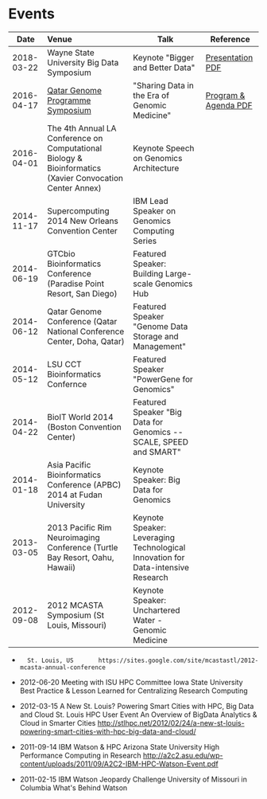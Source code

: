 # Events

| Date                                     | Venue      | Talk    | Reference  | 
| -----------------------------------------------  |:-------------- | -------------- | -------------- | 
| 2018-03-22 | Wayne State University Big Data Symposium | Keynote "Bigger and Better Data" | [Presentation PDF](../rp/R200194/R200194-pdf.pdf) | 
| 2016-04-17 | [Qatar Genome Programme Symposium](https://www.qatargenome.org.qa/news-events/events/qgp-symposium-2016) | "Sharing Data in the Era of Genomic Medicine" | [Program & Agenda PDF](../ev/E1016378/E1016378-agenda.pdf) | 
| 2016-04-01   | The 4th Annual LA Conference on Computational Biology & Bioinformatics (Xavier Convocation Center Annex)     | Keynote Speech on Genomics Architecture    |   | 
| 2014-11-17                                     | Supercomputing 2014	New Orleans Convention Center      | IBM Lead Speaker on Genomics Computing Series    |   | 
| 2014-06-19                                     | GTCbio Bioinformatics Conference  (Paradise Point Resort, San Diego)    | Featured Speaker: Building Large-scale Genomics Hub    |   | 
| 2014-06-12                                     | Qatar Genome Conference (Qatar National Conference Center, Doha, Qatar)     | Featured Speaker "Genome Data Storage and Management"    |   | 
| 2014-05-12                                    | LSU CCT Bioinformatics Confernce     | Featured Speaker "PowerGene for Genomics"    |   | 
| 2014-04-22    | BioIT World 2014 (Boston Convention Center)    | Featured Speaker "Big Data for Genomics -- SCALE, SPEED and SMART"    |   | 
| 2014-01-18    | Asia Pacific Bioinformatics Conference (APBC) 2014 at Fudan University    | Keynote Speaker: Big Data for Genomics    |   | 
| 2013-03-05    | 2013 Pacific Rim Neuroimaging Conference (Turtle Bay Resort, Oahu, Hawaii)   | Keynote Speaker: Leveraging Technological Innovation for Data-intensive Research    |   | 
| 2012-09-08    | 2012 MCASTA Symposium (St Louis, Missouri)   | Keynote Speaker: Unchartered Water - Genomic Medicine    |   | 

- 		St. Louis, US		https://sites.google.com/site/mcastastl/2012-mcasta-annual-conference

- 2012-06-20	Meeting with ISU HPC Committee	Iowa State University	Best Practice & Lesson Learned for Centralizing Research Computing	

- 2012-03-15	A New St. Louis? Powering Smart Cities with HPC, Big Data and Cloud	St. Louis HPC User Event	An Overview of BigData Analytics & Cloud in Smarter Cities	http://stlhpc.net/2012/02/24/a-new-st-louis-powering-smart-cities-with-hpc-big-data-and-cloud/

- 2011-09-14	IBM Watson & HPC	Arizona State University	High Performance Computing in Research	http://a2c2.asu.edu/wp-content/uploads/2011/09/A2C2-IBM-HPC-Watson-Event.pdf


- 2011-02-15	IBM Watson Jeopardy Challenge	University of Missouri in Columbia	What's Behind Watson	